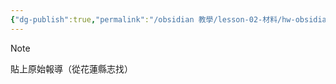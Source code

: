 ```yaml
---
{"dg-publish":true,"permalink":"/obsidian 教學/lesson-02-材料/hw-obsidian-lesson-2-01/","title":"第二堂課作業-02","tags":["🪨自籌Obsidian工作坊","🎯學習歷程檔案"],"noteIcon":"3","created":"2025-06-17T23:03:05.118+08:00","updated":"2025-06-18T15:10:32.797+08:00"}
---
```



> [!NOTE]
> 貼上原始報導（從花蓮縣志找）


